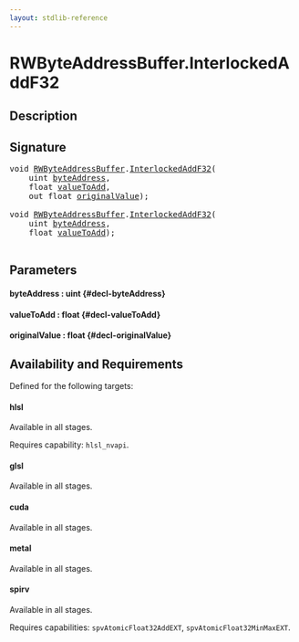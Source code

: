 ```yaml
---
layout: stdlib-reference
---
```


# RWByteAddressBuffer\.InterlockedAddF32

## Description





## Signature 

<pre>
void <a href="/stdlib-reference/types/RWByteAddressBuffer/index" class="code_type">RWByteAddressBuffer</a>.<a href="/stdlib-reference/types/RWByteAddressBuffer/InterlockedAddF32">InterlockedAddF32</a>(
    uint <a href="/stdlib-reference/types/RWByteAddressBuffer/InterlockedAddF32#decl-byteAddress" class="code_param">byteAddress</a>,
    float <a href="/stdlib-reference/types/RWByteAddressBuffer/InterlockedAddF32#decl-valueToAdd" class="code_param">valueToAdd</a>,
    out float <a href="/stdlib-reference/types/RWByteAddressBuffer/InterlockedAddF32#decl-originalValue" class="code_param">originalValue</a>);

void <a href="/stdlib-reference/types/RWByteAddressBuffer/index" class="code_type">RWByteAddressBuffer</a>.<a href="/stdlib-reference/types/RWByteAddressBuffer/InterlockedAddF32">InterlockedAddF32</a>(
    uint <a href="/stdlib-reference/types/RWByteAddressBuffer/InterlockedAddF32#decl-byteAddress" class="code_param">byteAddress</a>,
    float <a href="/stdlib-reference/types/RWByteAddressBuffer/InterlockedAddF32#decl-valueToAdd" class="code_param">valueToAdd</a>);

</pre>

## Parameters

#### byteAddress  : uint {#decl-byteAddress}
#### valueToAdd  : float {#decl-valueToAdd}
#### originalValue  : float {#decl-originalValue}

## Availability and Requirements

Defined for the following targets:

#### hlsl
Available in all stages.

Requires capability: `hlsl_nvapi`.
#### glsl
Available in all stages.

#### cuda
Available in all stages.

#### metal
Available in all stages.

#### spirv
Available in all stages.

Requires capabilities: `spvAtomicFloat32AddEXT`, `spvAtomicFloat32MinMaxEXT`.


